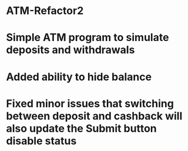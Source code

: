 # ATM-Refactor2
# Simple ATM program to simulate deposits and withdrawals
# Added ability to hide balance
# Fixed minor issues that switching between deposit and cashback will also update the Submit button disable status
